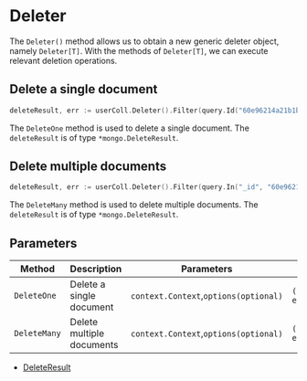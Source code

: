 # Deleter

The `Deleter()` method allows us to obtain a new generic deleter object, namely `Deleter[T]`. With the methods of `Deleter[T]`, we can execute relevant deletion operations.

## Delete a single document

```go
deleteResult, err := userColl.Deleter().Filter(query.Id("60e96214a21b1b0001c3d69e")).DeleteOne(context.Background())
```

The `DeleteOne` method is used to delete a single document. The `deleteResult` is of type `*mongo.DeleteResult`.

## Delete multiple documents

```go
deleteResult, err := userColl.Deleter().Filter(query.In("_id", "60e96214a21b1b0001c3d69e", "80e96214a21b1b0001c3d70e")).DeleteMany(context.Background())
```

The `DeleteMany` method is used to delete multiple documents. The `deleteResult` is of type `*mongo.DeleteResult`.

## Parameters

| Method       | Description               | Parameters                            | Return Value                   |
| ------------ | ------------------------- | ------------------------------------- | ------------------------------ |
| `DeleteOne`  | Delete a single document  | `context.Context`,`options(optional)` | `(*mongo.DeleteResult, error)` |
| `DeleteMany` | Delete multiple documents | `context.Context`,`options(optional)` | `(*mongo.DeleteResult, error)` |

- [DeleteResult](https://pkg.go.dev/go.mongodb.org/mongo-driver/v2/mongo#DeleteResult)
